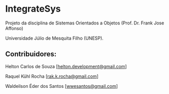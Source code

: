 IntegrateSys
============

Projeto da disciplina de Sistemas Orientados a Objetos (Prof. Dr. Frank Jose Affonso)

Universidade Júlio de Mesquita Filho (UNESP).

Contribuidores:
---------------
Helton Carlos de Souza [<helton.development@gmail.com>]

Raquel Kühl Rocha [<rak.k.rocha@gmail.com>]

Waldeilson Éder dos Santos [<wwesantos@gmail.com>]
